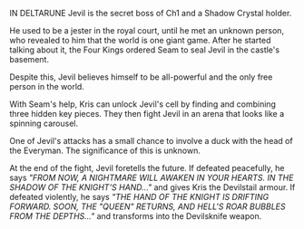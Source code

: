 IN DELTARUNE Jevil is the secret boss of Ch1 and a <a onclick="loadFile('Shadow Crystal.md')">Shadow Crystal</a> holder.

He used to be a jester in the royal court, until he met an unknown person, who revealed to him that the world is one giant game. After he started talking about it, the Four Kings ordered <a onclick="loadFile('Seam.md')">Seam</a> to seal Jevil in the castle's basement.

Despite this, Jevil believes himself to be all-powerful and the only free person in the world.

With Seam's help, <a onclick="loadFile('Kris.md')">Kris</a> can unlock Jevil's cell by finding and combining three hidden key pieces. They then fight Jevil in an arena that looks like a spinning carousel. 

One of Jevil's attacks has a small chance to involve a duck with the head of the <a onclick="loadFile('Everyman.md')">Everyman</a>. The significance of this is unknown.

At the end of the fight, Jevil foretells the future.
If defeated peacefully, he says *"FROM NOW, A NIGHTMARE WILL AWAKEN IN YOUR HEARTS. IN THE SHADOW OF THE KNIGHT'S HAND..."* and gives Kris the Devilstail armour.
If defeated violently, he says *"THE HAND OF THE KNIGHT IS DRIFTING FORWARD. SOON, THE "QUEEN" RETURNS, AND HELL'S ROAR BUBBLES FROM THE DEPTHS..."* and transforms into the Devilsknife weapon.

